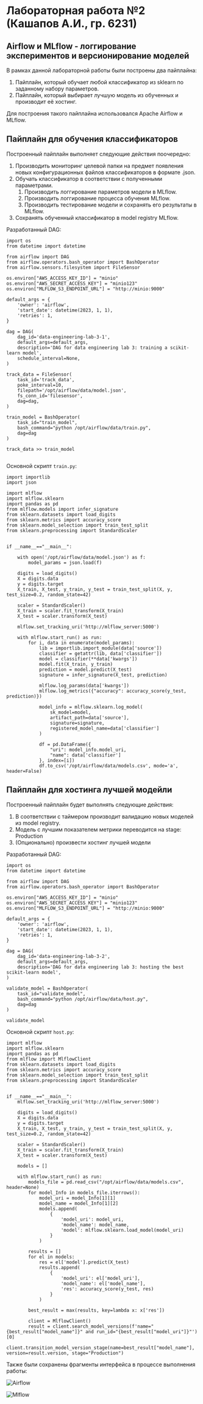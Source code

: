 # Лабораторная работа №2 (Кашапов А.И., гр. 6231)

## Airflow и MLflow - логгирование экспериментов и версионирование моделей

В рамках данной лабораторной работы были построены два пайплайна:

1. Пайплайн, который обучает любой классификатор из sklearn по заданному набору параметров.
2. Пайплайн, который выбирает лучшую модель из обученных и производит её хостинг.

Для построения такого пайплайна использовался Apache Airflow и MLflow.

## Пайплайн для обучения классификаторов

Построенный пайплайн выполняет следующие действия поочередно:

1. Производить мониторинг целевой папки на предмет появления новых конфигурационных файлов классификаторов в формате .json.
2. Обучать классификатор в соответствии с полученными параметрами.
   1. Производить логгирование параметров модели в MLflow.
   2. Производить логгирование процесса обучения MLflow.
   3. Производить тестирование модели и сохранять его результаты в MLflow.
3. Сохранять обученный классификатор в model registry MLflow.

Разработанный DAG:

```
import os
from datetime import datetime

from airflow import DAG
from airflow.operators.bash_operator import BashOperator
from airflow.sensors.filesystem import FileSensor

os.environ["AWS_ACCESS_KEY_ID"] = "minio"
os.environ["AWS_SECRET_ACCESS_KEY"] = "minio123"
os.environ["MLFLOW_S3_ENDPOINT_URL"] = "http://minio:9000"

default_args = {
    'owner': 'airflow',
    'start_date': datetime(2023, 1, 1),
    'retries': 1,
}

dag = DAG(
    dag_id='data-engineering-lab-3-1',
    default_args=default_args,
    description='DAG for data engineering lab 3: training a scikit-learn model',
    schedule_interval=None,
)

track_data = FileSensor(
    task_id='track_data',
    poke_interval=10,
    filepath='/opt/airflow/data/model.json',
    fs_conn_id='filesensor',
    dag=dag,
)

train_model = BashOperator(
    task_id="train_model",
    bash_command="python /opt/airflow/data/train.py",
    dag=dag
)

track_data >> train_model


```

Основной скрипт `train.py`:

```
import importlib
import json

import mlflow
import mlflow.sklearn
import pandas as pd
from mlflow.models import infer_signature
from sklearn.datasets import load_digits
from sklearn.metrics import accuracy_score
from sklearn.model_selection import train_test_split
from sklearn.preprocessing import StandardScaler


if __name__=="__main__":

    with open('/opt/airflow/data/model.json') as f:
        model_params = json.load(f)

    digits = load_digits()
    X = digits.data
    y = digits.target
    X_train, X_test, y_train, y_test = train_test_split(X, y, test_size=0.2, random_state=42)

    scaler = StandardScaler()
    X_train = scaler.fit_transform(X_train)
    X_test = scaler.transform(X_test)

    mlflow.set_tracking_uri('http://mlflow_server:5000')

    with mlflow.start_run() as run:
        for i, data in enumerate(model_params):
            lib = importlib.import_module(data['source'])
            classifier = getattr(lib, data['classifier'])
            model = classifier(**data['kwargs'])
            model.fit(X_train, y_train)
            prediction = model.predict(X_test)
            signature = infer_signature(X_test, prediction)

            mlflow.log_params(data['kwargs'])
            mlflow.log_metrics({"accuracy": accuracy_score(y_test, prediction)})

            model_info = mlflow.sklearn.log_model(
                sk_model=model,
                artifact_path=data['source'],
                signature=signature,
                registered_model_name=data['classifier']
            )

            df = pd.DataFrame({
                "uri": model_info.model_uri,
                "name": data['classifier']
            }, index=[i])
            df.to_csv('/opt/airflow/data/models.csv', mode='a', header=False)

```

## Пайплайн для хостинга лучшей модейли

Построенный пайплайн будет выполнять следующие действия:

1. В соответствии с таймером производит валидацию новых моделей из model registry.
2. Модель с лучшим показателем метрики переводится на stage: Production
3. (Опционально) произвести хостинг лучшей модели

Разработанный DAG:

```
import os
from datetime import datetime

from airflow import DAG
from airflow.operators.bash_operator import BashOperator

os.environ["AWS_ACCESS_KEY_ID"] = "minio"
os.environ["AWS_SECRET_ACCESS_KEY"] = "minio123"
os.environ["MLFLOW_S3_ENDPOINT_URL"] = "http://minio:9000"

default_args = {
    'owner': 'airflow',
    'start_date': datetime(2023, 1, 1),
    'retries': 1,
}

dag = DAG(
    dag_id='data-engineering-lab-3-2',
    default_args=default_args,
    description='DAG for data engineering lab 3: hosting the best scikit-learn model',
)

validate_model = BashOperator(
    task_id="validate_model",
    bash_command="python /opt/airflow/data/host.py",
    dag=dag
)

validate_model

```

Основной скрипт `host.py`:

```
import mlflow
import mlflow.sklearn
import pandas as pd
from mlflow import MlflowClient
from sklearn.datasets import load_digits
from sklearn.metrics import accuracy_score
from sklearn.model_selection import train_test_split
from sklearn.preprocessing import StandardScaler


if __name__=="__main__":
    mlflow.set_tracking_uri('http://mlflow_server:5000')

    digits = load_digits()
    X = digits.data
    y = digits.target
    X_train, X_test, y_train, y_test = train_test_split(X, y, test_size=0.2, random_state=42)

    scaler = StandardScaler()
    X_train = scaler.fit_transform(X_train)
    X_test = scaler.transform(X_test)

    models = []

    with mlflow.start_run() as run:
        models_file = pd.read_csv("/opt/airflow/data/models.csv", header=None)
        for model_Info in models_file.iterrows():
            model_uri = model_Info[1][1]
            model_name = model_Info[1][2]
            models.append(
                {
                    'model_uri': model_uri,
                    'model_name': model_name,
                    'model': mlflow.sklearn.load_model(model_uri)
                }
            )

        results = []
        for el in models:
            res = el['model'].predict(X_test)
            results.append(
                {
                    'model_uri': el['model_uri'],
                    'model_name': el['model_name'],
                    'res': accuracy_score(y_test, res)
                }
            )
        
        best_result = max(results, key=lambda x: x['res'])

        client = MlflowClient()
        result = client.search_model_versions(f'name="{best_result["model_name"]}" and run_id="{best_result["model_uri"]}"')[0]
        client.transition_model_version_stage(name=best_result["model_name"], version=result.version, stage="Production")

```

Также были сохранены фрагменты интерфейса в процессе выполнения работы:

![Airflow](./screenshots/lab_3_airflow_screen.png)

![Mlflow](./screenshots/lab_3_mlflow_screen.png)
